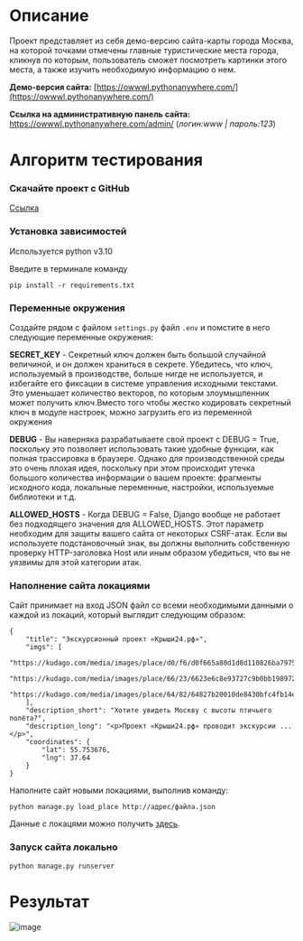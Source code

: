 # Описание
Проект представляет из себя демо-версию сайта-карты города Москва, на которой точками отмечены главные туристические места города, кликнув по которым, пользователь сможет посмотреть картинки этого места, а также изучить необходимую информацию о нем.

**Демо-версия сайта:** [https://owwwl.pythonanywhere.com/](https://owwwl.pythonanywhere.com/)

**Ссылка на административную панель сайта:** https://owwwl.pythonanywhere.com/admin/    (*логин:www | пароль:123*)

# Алгоритм тестирования

### Скачайте проект с GitHub
[Ссылка](https://github.com/owwwl666/where_to_go/archive/refs/heads/main.zip)


### Установка зависимостей
Используется python v3.10

Введите в терминале команду

```
pip install -r requirements.txt
```

### Переменные окружения
Создайте рядом с файлом `settings.py` файл `.env` и помстите в него следующие переменные окружения:

**SECRET_KEY** - Секретный ключ должен быть большой случайной величиной, и он должен храниться в секрете. Убедитесь, что ключ, используемый в производстве, больше нигде не используется, и избегайте его фиксации в системе управления исходными текстами. Это уменьшает количество векторов, по которым злоумышленник может получить ключ.Вместо того чтобы жестко кодировать секретный ключ в модуле настроек, можно загрузить его из переменной окружения

**DEBUG** - Вы наверняка разрабатываете свой проект с DEBUG = True, поскольку это позволяет использовать такие удобные функции, как полная трассировка в браузере. Однако для производственной среды это очень плохая идея, поскольку при этом происходит утечка большого количества информации о вашем проекте: фрагменты исходного кода, локальные переменные, настройки, используемые библиотеки и т.д.

**ALLOWED_HOSTS** - Когда DEBUG = False, Django вообще не работает без подходящего значения для ALLOWED_HOSTS. Этот параметр необходим для защиты вашего сайта от некоторых CSRF-атак. Если вы используете подстановочный знак, вы должны выполнить собственную проверку HTTP-заголовка Host или иным образом убедиться, что вы не уязвимы для этой категории атак.

### Наполнение сайта локациями
Сайт принимает на вход JSON файл со всеми необходимыми данными о каждой из локаций, который выглядит следующим образом:

```
{
    "title": "Экскурсионный проект «Крыши24.рф»",
    "imgs": [
        "https://kudago.com/media/images/place/d0/f6/d0f665a80d1d8d110826ba797569df02.jpg",
        "https://kudago.com/media/images/place/66/23/6623e6c8e93727c9b0bb198972d9e9fa.jpg",
        "https://kudago.com/media/images/place/64/82/64827b20010de8430bfc4fb14e786c19.jpg",
    ],
    "description_short": "Хотите увидеть Москву с высоты птичьего полёта?",
    "description_long": "<p>Проект «Крыши24.рф» проводит экскурсии ...</p>",
    "coordinates": {
        "lat": 55.753676,
        "lng": 37.64
    }
}
```

Наполните сайт новыми локациями, выполнив команду:

```
python manage.py load_place http://адрес/файла.json
```

Данные с локацями можно получить [здесь](https://github.com/devmanorg/where-to-go-places/tree/master/places).

### Запуск сайта локально
```
python manage.py runserver
```

# Результат
![image](https://github.com/owwwl666/where_to_go/assets/131767856/ff428108-5063-4768-bf47-2fe8b6a8a3f3)


